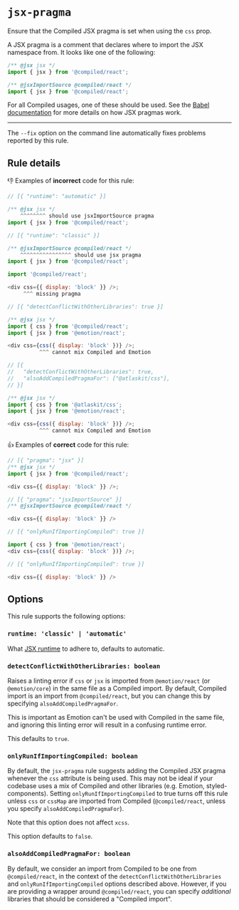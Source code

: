 # `jsx-pragma`

Ensure that the Compiled JSX pragma is set when using the `css` prop.

A JSX pragma is a comment that declares where to import the JSX namespace from. It looks
like one of the following:

```js
/** @jsx jsx */
import { jsx } from '@compiled/react';
```

```js
/** @jsxImportSource @compiled/react */
import { jsx } from '@compiled/react';
```

For all Compiled usages, one of these should be used. See the
[Babel documentation](https://babeljs.io/docs/babel-plugin-transform-react-jsx) for more details
on how JSX pragmas work.

---

The `--fix` option on the command line automatically fixes problems reported by this rule.

## Rule details

👎 Examples of **incorrect** code for this rule:

```js
// [{ "runtime": "automatic" }]

/** @jsx jsx */
    ^^^^^^^^ should use jsxImportSource pragma
import { jsx } from '@compiled/react';
```

```js
// [{ "runtime": "classic" }]

/** @jsxImportSource @compiled/react */
    ^^^^^^^^^^^^^^^^ should use jsx pragma
import { jsx } from '@compiled/react';
```

```js
import '@compiled/react';

<div css={{ display: 'block' }} />;
     ^^^ missing pragma
```

```js
// [{ "detectConflictWithOtherLibraries": true }]

/** @jsx jsx */
import { css } from '@compiled/react';
import { jsx } from '@emotion/react';

<div css={css({ display: 'block' })} />;
          ^^^ cannot mix Compiled and Emotion
```

```js
// [{
//   "detectConflictWithOtherLibraries": true,
//   "alsoAddCompiledPragmaFor": ["@atlaskit/css"],
// }]

/** @jsx jsx */
import { css } from '@atlaskit/css';
import { jsx } from '@emotion/react';

<div css={css({ display: 'block' })} />;
          ^^^ cannot mix Compiled and Emotion
```

👍 Examples of **correct** code for this rule:

```js
// [{ "pragma": "jsx" }]
/** @jsx jsx */
import { jsx } from '@compiled/react';

<div css={{ display: 'block' }} />;
```

```js
// [{ "pragma": "jsxImportSource" }]
/** @jsxImportSource @compiled/react */

<div css={{ display: 'block' }} />
```

```js
// [{ "onlyRunIfImportingCompiled": true }]

import { css } from '@emotion/react';
<div css={css({ display: 'block' })} />;
```

```js
// [{ "onlyRunIfImportingCompiled": true }]

<div css={{ display: 'block' }} />
```

## Options

This rule supports the following options:

### `runtime: 'classic' | 'automatic'`

What [JSX runtime](https://reactjs.org/blog/2020/09/22/introducing-the-new-jsx-transform.html) to adhere to,
defaults to automatic.

### `detectConflictWithOtherLibraries: boolean`

Raises a linting error if `css` or `jsx` is imported from `@emotion/react` (or `@emotion/core`) in the same file
as a Compiled import. By default, Compiled import is an import from `@compiled/react`, but you can change this by specifying `alsoAddCompiledPragmaFor`.

This is important as Emotion can't be used with Compiled in the same file, and ignoring this linting error will
result in a confusing runtime error.

This defaults to `true`.

### `onlyRunIfImportingCompiled: boolean`

By default, the `jsx-pragma` rule suggests adding the Compiled JSX pragma whenever the `css` attribute is being
used. This may not be ideal if your codebase uses a mix of Compiled and other libraries (e.g. Emotion,
styled-components). Setting `onlyRunIfImportingCompiled` to true turns off this rule unless `css` or `cssMap`
are imported from Compiled (`@compiled/react`, unless you specify `alsoAddCompiledPragmaFor`).

Note that this option does not affect `xcss`.

This option defaults to `false`.

### `alsoAddCompiledPragmaFor: boolean`

By default, we consider an import from Compiled to be one from `@compiled/react`, in the context of the `detectConflictWithOtherLibraries` and `onlyRunIfImportingCompiled` options described above. However, if you are providing a wrapper around `@compiled/react`, you can specify _additional_ libraries that should be considered a "Compiled import".
